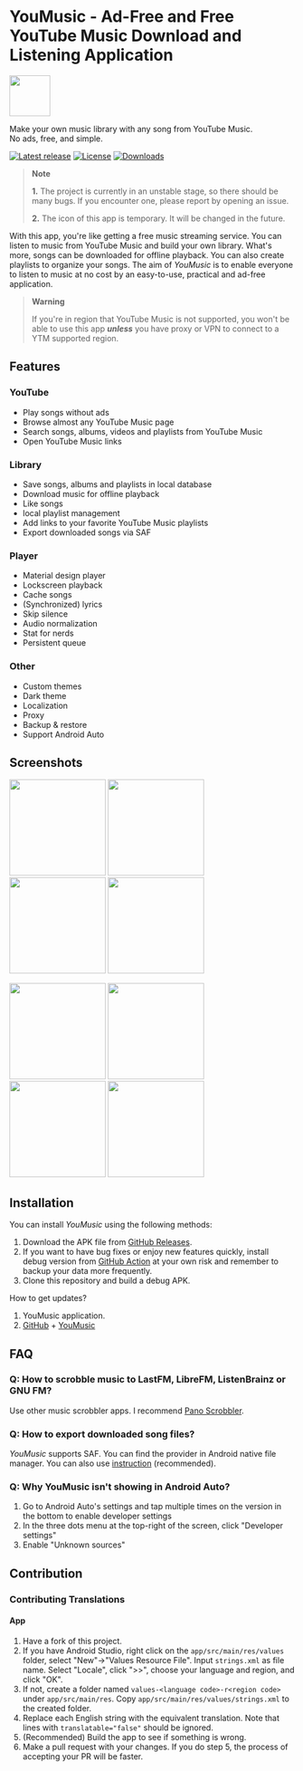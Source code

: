 # YouMusic - Ad-Free and Free YouTube Music Download and Listening Application

<img src="https://github.com/TeamYouDown/YouMusic/blob/main/app/src/main/res/mipmap-xxxhdpi/ic_launcher_round.png" height="72">

Make your own music library with any song from YouTube Music.  
No ads, free, and simple.

[![Latest release](https://img.shields.io/github/v/release/TeamYouDown/YouMusic?include_prereleases)](https://github.com/TeamYouDown/YouMusic/releases)
[![License](https://img.shields.io/github/license/TeamYouDown/YouMusic)](https://www.gnu.org/licenses/gpl-3.0)
[![Downloads](https://img.shields.io/github/downloads/TeamYouDown/YouMusic/total)](https://github.com/TeamYouDown/YouMusic/releases)

> **Note**
>
> **1.** The project is currently in an unstable stage, so there should be many bugs. If you encounter one, please report by opening an issue.
>
> **2.** The icon of this app is temporary. It will be changed in the future.

With this app, you're like getting a free music streaming service. You can listen to music from YouTube Music and build your own library. What's more, songs can be downloaded for offline playback. You can also create playlists to organize your songs. The aim of _YouMusic_ is to enable everyone to listen to music at no cost by an easy-to-use, practical and ad-free application.

> **Warning**
> 
>If you're in region that YouTube Music is not supported, you won't be able to use this app ***unless*** you have proxy or VPN to connect to a YTM supported region.

## Features

### YouTube

- Play songs without ads
- Browse almost any YouTube Music page
- Search songs, albums, videos and playlists from YouTube Music
- Open YouTube Music links

### Library

- Save songs, albums and playlists in local database
- Download music for offline playback
- Like songs
- local playlist management
- Add links to your favorite YouTube Music playlists
- Export downloaded songs via SAF

### Player

- Material design player
- Lockscreen playback
- Cache songs
- (Synchronized) lyrics
- Skip silence
- Audio normalization
- Stat for nerds
- Persistent queue

### Other

- Custom themes
- Dark theme
- Localization
- Proxy
- Backup & restore
- Support Android Auto

## Screenshots

<p float="left">
  <img src="https://github.com/TeamYouDown/YouMusic/blob/main/fastlane/metadata/android/en-US/images/phoneScreenshots/01.jpg" width="170" />
  <img src="https://github.com/TeamYouDown/YouMusic/blob/main/fastlane/metadata/android/en-US/images/phoneScreenshots/02.jpg" width="170" />
  <img src="https://github.com/TeamYouDown/YouMusic/blob/main/fastlane/metadata/android/en-US/images/phoneScreenshots/03.jpg" width="170" />
  <img src="https://github.com/TeamYouDown/YouMusic/blob/main/fastlane/metadata/android/en-US/images/phoneScreenshots/04.jpg" width="170" />
</p>
<p float="left">
  <img src="https://github.com/TeamYouDown/YouMusic/blob/main/fastlane/metadata/android/en-US/images/phoneScreenshots/05.jpg" width="170" />
  <img src="https://github.com/TeamYouDown/YouMusic/blob/main/fastlane/metadata/android/en-US/images/phoneScreenshots/07.jpg" width="170" />
  <img src="https://github.com/TeamYouDown/YouMusic/blob/main/fastlane/metadata/android/en-US/images/phoneScreenshots/08.jpg" width="170" />
  <img src="https://github.com/TeamYouDown/YouMusic/blob/main/fastlane/metadata/android/en-US/images/phoneScreenshots/09.jpg" width="170" />
</p>

## Installation

You can install _YouMusic_ using the following methods:

1. Download the APK file from [GitHub Releases](https://github.com/TeamYouDown/YouMusic/releases).
2. If you want to have bug fixes or enjoy new features quickly, install debug version from [GitHub Action](https://github.com/TeamYouDown/YouMusic/actions) at your own risk and remember to backup your data more frequently.
3. Clone this repository and build a debug APK.

How to get updates?

1. YouMusic application.
2. [GitHub](https://github.com/TeamYouDown/YouMusic) + [YouMusic](https://youdown.net)

## FAQ

### Q: How to scrobble music to LastFM, LibreFM, ListenBrainz or GNU FM?

Use other music scrobbler apps. I recommend [Pano Scrobbler](https://play.google.com/store/apps/details?id=com.arn.scrobble).

### Q: How to export downloaded song files?

*YouMusic* supports SAF. You can find the provider in Android native file manager. You can also use [instruction](https://github.com/TeamYouDown/YouMusic/issues) (recommended).

### Q: Why YouMusic isn't showing in Android Auto?

1. Go to Android Auto's settings and tap multiple times on the version in the bottom to enable developer settings
2. In the three dots menu at the top-right of the screen, click "Developer settings"
3. Enable "Unknown sources"

## Contribution

### Contributing Translations

#### App

1. Have a fork of this project.
2. If you have Android Studio, right click on the `app/src/main/res/values` folder, select "New"->"Values Resource File". Input `strings.xml` as file name. Select "Locale", click ">>", choose your language and region, and click "OK".
3. If not, create a folder named `values-<language code>-r<region code>` under `app/src/main/res`. Copy `app/src/main/res/values/strings.xml` to the created folder.
4. Replace each English string with the equivalent translation. Note that lines with `translatable="false"` should be ignored.
5. (Recommended) Build the app to see if something is wrong.
6. Make a pull request with your changes. If you do step 5, the process of accepting your PR will be faster.
